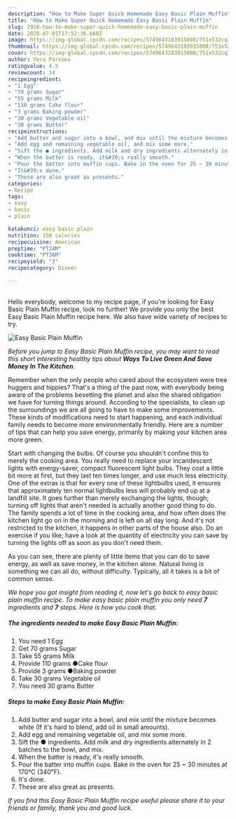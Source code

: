 ```yaml
---
description: "How to Make Super Quick Homemade Easy Basic Plain Muffin"
title: "How to Make Super Quick Homemade Easy Basic Plain Muffin"
slug: 2910-how-to-make-super-quick-homemade-easy-basic-plain-muffin
date: 2020-07-01T17:52:36.660Z
image: https://img-global.cpcdn.com/recipes/5749643183915008/751x532cq70/easy-basic-plain-muffin-recipe-main-photo.jpg
thumbnail: https://img-global.cpcdn.com/recipes/5749643183915008/751x532cq70/easy-basic-plain-muffin-recipe-main-photo.jpg
cover: https://img-global.cpcdn.com/recipes/5749643183915008/751x532cq70/easy-basic-plain-muffin-recipe-main-photo.jpg
author: Vera Parsons
ratingvalue: 4.5
reviewcount: 14
recipeingredient:
- "1 Egg"
- "70 grams Sugar"
- "55 grams Milk"
- "110 grams Cake flour"
- "3 grams Baking powder"
- "30 grams Vegetable oil"
- "30 grams Butter"
recipeinstructions:
- "Add butter and sugar into a bowl, and mix until the mixture becomes white (If it&#39;s hard to blend, add oil in small amounts)."
- "Add egg and remaining vegetable oil, and mix some more."
- "Sift the ● ingredients. Add milk and dry ingredients alternately in 2 batches to the bowl, and mix."
- "When the batter is ready, it&#39;s really smooth."
- "Pour the batter into muffin cups. Bake in the oven for 25 ~ 30 minutes at 170℃ (340℉)."
- "It&#39;s done."
- "These are also great as presents."
categories:
- Recipe
tags:
- easy
- basic
- plain

katakunci: easy basic plain 
nutrition: 158 calories
recipecuisine: American
preptime: "PT24M"
cooktime: "PT36M"
recipeyield: "3"
recipecategory: Dinner

---
```

<br>
Hello everybody, welcome to my recipe page, if you're looking for Easy Basic Plain Muffin recipe, look no further! We provide you only the best Easy Basic Plain Muffin recipe here. We also have wide variety of recipes to try.
<br>


![Easy Basic Plain Muffin](https://img-global.cpcdn.com/recipes/5749643183915008/751x532cq70/easy-basic-plain-muffin-recipe-main-photo.jpg)

<i>Before you jump to Easy Basic Plain Muffin recipe, you may want to read this short interesting healthy tips about 
<strong>Ways To Live Green And Save Money In The Kitchen</strong>.</i>
</br>

Remember when the only people who cared about the ecosystem were tree huggers and hippies? That's a thing of the past now, with everybody being aware of the problems besetting the planet and also the shared obligation we have for turning things around. According to the specialists, to clean up the surroundings we are all going to have to make some improvements. These kinds of modifications need to start happening, and each individual family needs to become more environmentally friendly. Here are a number of tips that can help you save energy, primarily by making your kitchen area more green.

Start with changing the bulbs. Of course you shouldn't confine this to merely the cooking area. You really need to replace your incandescent lights with energy-saver, compact fluorescent light bulbs. They cost a little bit more at first, but they last ten times longer, and use much less electricity. One of the extras is that for every one of these lightbulbs used, it ensures that approximately ten normal lightbulbs less will probably end up at a landfill site. It goes further than merely exchanging the lights, though; turning off lights that aren't needed is actually another good thing to do. The family spends a lot of time in the cooking area, and how often does the kitchen light go on in the morning and is left on all day long. And it's not restricted to the kitchen, it happens in other parts of the house also. Do an exercise if you like; have a look at the quantity of electricity you can save by turning the lights off as soon as you don't need them.

As you can see, there are plenty of little items that you can do to save energy, as well as save money, in the kitchen alone. Natural living is something we can all do, without difficulty. Typically, all it takes is a bit of common sense.


<i>We hope you got insight from reading it, now let's go back to easy basic plain muffin recipe. To make easy basic plain muffin you only need <strong>7</strong> ingredients and <strong>7</strong> steps. Here is how you cook that.
</i>

##### The ingredients needed to make Easy Basic Plain Muffin:

1. You need 1 Egg
1. Get 70 grams Sugar
1. Take 55 grams Milk
1. Provide 110 grams ●Cake flour
1. Provide 3 grams ●Baking powder
1. Take 30 grams Vegetable oil
1. You need 30 grams Butter


##### Steps to make Easy Basic Plain Muffin:

1. Add butter and sugar into a bowl, and mix until the mixture becomes white (If it&#39;s hard to blend, add oil in small amounts).
1. Add egg and remaining vegetable oil, and mix some more.
1. Sift the ● ingredients. Add milk and dry ingredients alternately in 2 batches to the bowl, and mix.
1. When the batter is ready, it&#39;s really smooth.
1. Pour the batter into muffin cups. Bake in the oven for 25 ~ 30 minutes at 170℃ (340℉).
1. It&#39;s done.
1. These are also great as presents.


<i>If you find this Easy Basic Plain Muffin recipe useful please share it to your friends or family, thank you and good luck.</i>
